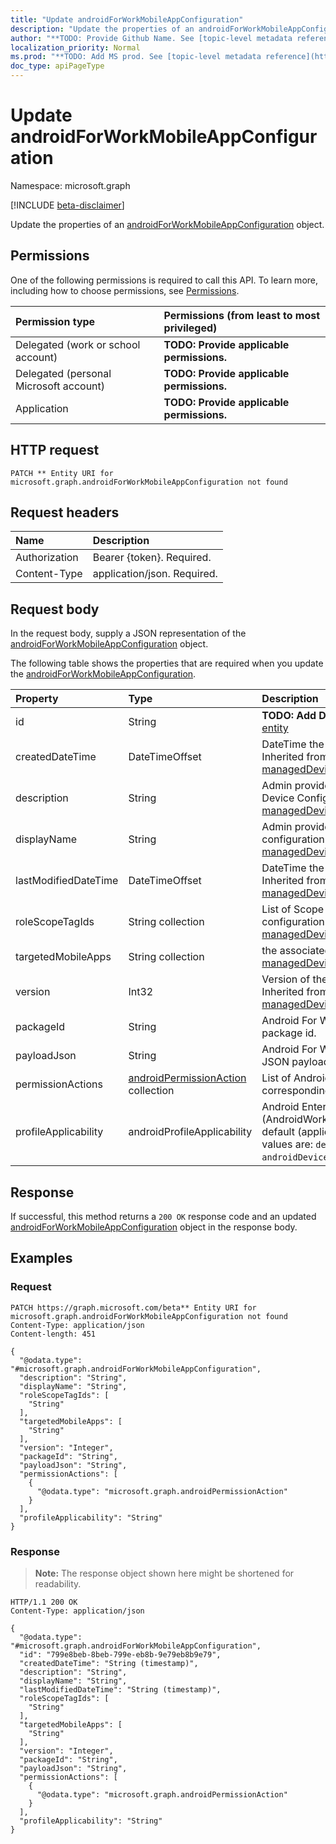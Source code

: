 ```yaml
---
title: "Update androidForWorkMobileAppConfiguration"
description: "Update the properties of an androidForWorkMobileAppConfiguration object."
author: "**TODO: Provide Github Name. See [topic-level metadata reference](https://msgo.azurewebsites.net/add/document/guidelines/metadata.html#topic-level-metadata)**"
localization_priority: Normal
ms.prod: "**TODO: Add MS prod. See [topic-level metadata reference](https://msgo.azurewebsites.net/add/document/guidelines/metadata.html#topic-level-metadata)**"
doc_type: apiPageType
---
```


# Update androidForWorkMobileAppConfiguration
Namespace: microsoft.graph

[!INCLUDE [beta-disclaimer](../../includes/beta-disclaimer.md)]

Update the properties of an [androidForWorkMobileAppConfiguration](../resources/androidforworkmobileappconfiguration.md) object.

## Permissions
One of the following permissions is required to call this API. To learn more, including how to choose permissions, see [Permissions](/graph/permissions-reference).

|Permission type|Permissions (from least to most privileged)|
|:---|:---|
|Delegated (work or school account)|**TODO: Provide applicable permissions.**|
|Delegated (personal Microsoft account)|**TODO: Provide applicable permissions.**|
|Application|**TODO: Provide applicable permissions.**|

## HTTP request

<!-- {
  "blockType": "ignored"
}
-->
``` http
PATCH ** Entity URI for microsoft.graph.androidForWorkMobileAppConfiguration not found
```

## Request headers
|Name|Description|
|:---|:---|
|Authorization|Bearer {token}. Required.|
|Content-Type|application/json. Required.|

## Request body
In the request body, supply a JSON representation of the [androidForWorkMobileAppConfiguration](../resources/androidforworkmobileappconfiguration.md) object.

The following table shows the properties that are required when you update the [androidForWorkMobileAppConfiguration](../resources/androidforworkmobileappconfiguration.md).

|Property|Type|Description|
|:---|:---|:---|
|id|String|**TODO: Add Description** Inherited from [entity](../resources/entity.md)|
|createdDateTime|DateTimeOffset|DateTime the object was created. Inherited from [managedDeviceMobileAppConfiguration](../resources/manageddevicemobileappconfiguration.md)|
|description|String|Admin provided description of the Device Configuration. Inherited from [managedDeviceMobileAppConfiguration](../resources/manageddevicemobileappconfiguration.md)|
|displayName|String|Admin provided name of the device configuration. Inherited from [managedDeviceMobileAppConfiguration](../resources/manageddevicemobileappconfiguration.md)|
|lastModifiedDateTime|DateTimeOffset|DateTime the object was last modified. Inherited from [managedDeviceMobileAppConfiguration](../resources/manageddevicemobileappconfiguration.md)|
|roleScopeTagIds|String collection|List of Scope Tags for this App configuration entity. Inherited from [managedDeviceMobileAppConfiguration](../resources/manageddevicemobileappconfiguration.md)|
|targetedMobileApps|String collection|the associated app. Inherited from [managedDeviceMobileAppConfiguration](../resources/manageddevicemobileappconfiguration.md)|
|version|Int32|Version of the device configuration. Inherited from [managedDeviceMobileAppConfiguration](../resources/manageddevicemobileappconfiguration.md)|
|packageId|String|Android For Work app configuration package id.|
|payloadJson|String|Android For Work app configuration JSON payload.|
|permissionActions|[androidPermissionAction](../resources/androidpermissionaction.md) collection|List of Android app permissions and corresponding permission actions.|
|profileApplicability|androidProfileApplicability|Android Enterprise profile applicability (AndroidWorkProfile, DeviceOwner, or default (applies to both)). Possible values are: `default`, `androidWorkProfile`, `androidDeviceOwner`.|



## Response

If successful, this method returns a `200 OK` response code and an updated [androidForWorkMobileAppConfiguration](../resources/androidforworkmobileappconfiguration.md) object in the response body.

## Examples

### Request
<!-- {
  "blockType": "request",
  "name": "update_androidforworkmobileappconfiguration"
}
-->
``` http
PATCH https://graph.microsoft.com/beta** Entity URI for microsoft.graph.androidForWorkMobileAppConfiguration not found
Content-Type: application/json
Content-length: 451

{
  "@odata.type": "#microsoft.graph.androidForWorkMobileAppConfiguration",
  "description": "String",
  "displayName": "String",
  "roleScopeTagIds": [
    "String"
  ],
  "targetedMobileApps": [
    "String"
  ],
  "version": "Integer",
  "packageId": "String",
  "payloadJson": "String",
  "permissionActions": [
    {
      "@odata.type": "microsoft.graph.androidPermissionAction"
    }
  ],
  "profileApplicability": "String"
}
```


### Response
>**Note:** The response object shown here might be shortened for readability.
<!-- {
  "blockType": "response",
  "truncated": true
}
-->
``` http
HTTP/1.1 200 OK
Content-Type: application/json

{
  "@odata.type": "#microsoft.graph.androidForWorkMobileAppConfiguration",
  "id": "799e8beb-8beb-799e-eb8b-9e79eb8b9e79",
  "createdDateTime": "String (timestamp)",
  "description": "String",
  "displayName": "String",
  "lastModifiedDateTime": "String (timestamp)",
  "roleScopeTagIds": [
    "String"
  ],
  "targetedMobileApps": [
    "String"
  ],
  "version": "Integer",
  "packageId": "String",
  "payloadJson": "String",
  "permissionActions": [
    {
      "@odata.type": "microsoft.graph.androidPermissionAction"
    }
  ],
  "profileApplicability": "String"
}
```


